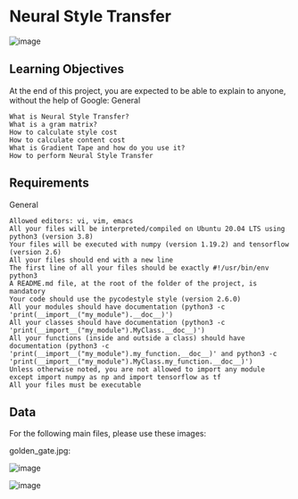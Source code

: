 # Neural Style Transfer



![image](https://assets-global.website-files.com/5ef788f07804fb7d78a4127a/61d6a66980d1a52a2ba28505_Neural%20Style%20Transfer.jpeg)

## Learning Objectives

At the end of this project, you are expected to be able to explain to anyone, without the help of Google:
General

    What is Neural Style Transfer?
    What is a gram matrix?
    How to calculate style cost
    How to calculate content cost
    What is Gradient Tape and how do you use it?
    How to perform Neural Style Transfer

## Requirements
General

    Allowed editors: vi, vim, emacs
    All your files will be interpreted/compiled on Ubuntu 20.04 LTS using python3 (version 3.8)
    Your files will be executed with numpy (version 1.19.2) and tensorflow (version 2.6)
    All your files should end with a new line
    The first line of all your files should be exactly #!/usr/bin/env python3
    A README.md file, at the root of the folder of the project, is mandatory
    Your code should use the pycodestyle style (version 2.6.0)
    All your modules should have documentation (python3 -c 'print(__import__("my_module").__doc__)')
    All your classes should have documentation (python3 -c 'print(__import__("my_module").MyClass.__doc__)')
    All your functions (inside and outside a class) should have documentation (python3 -c 'print(__import__("my_module").my_function.__doc__)' and python3 -c 'print(__import__("my_module").MyClass.my_function.__doc__)')
    Unless otherwise noted, you are not allowed to import any module except import numpy as np and import tensorflow as tf
    All your files must be executable

## Data

For the following main files, please use these images:

golden_gate.jpg:

![image](https://upload.wikimedia.org/wikipedia/commons/f/ff/2010_Golden_Gate_Bridge.jpg)


![image](https://upload.wikimedia.org/wikipedia/commons/thumb/c/cd/VanGogh-starry_night.jpg/962px-VanGogh-starry_night.jpg)